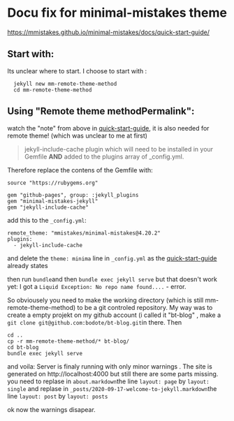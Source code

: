 # Docu fix for minimal-mistakes theme 
https://mmistakes.github.io/minimal-mistakes/docs/quick-start-guide/
## Start with:
Its unclear where to start.
I choose to start with : 
```
  jekyll new mm-remote-theme-method 
  cd mm-remote-theme-method
```

## Using "Remote theme methodPermalink":
watch the "note" from above in [quick-start-guide](https://mmistakes.github.io/minimal-mistakes/docs/quick-start-guide/), it is also needed for remote theme! 
(which was unclear to me at first)
>  jekyll-include-cache plugin which will need to be installed in your Gemfile **AND** added to the plugins array of _config.yml.

Therefore replace the contens of the Gemfile with: 
```
source "https://rubygems.org"

gem "github-pages", group: :jekyll_plugins
gem "minimal-mistakes-jekyll"
gem "jekyll-include-cache"
```

add this to the `_config.yml`:
```
remote_theme: "mmistakes/minimal-mistakes@4.20.2" 
plugins:
  - jekyll-include-cache
```

and delete the `theme: minima` line in `_config.yml` as the [quick-start-guide](https://mmistakes.github.io/minimal-mistakes/docs/quick-start-guide/) already states

then run `bundle`and then `bundle exec jekyll serve` but that doesn't work yet: I got a `Liquid Exception: No repo name found....` - error.

So obviousely you need to make the working directory (which is still mm-remote-theme-method) to be a git controled repository. 
My way was to create a empty projekt on my github account (i called it "bt-blog" , make a `git clone git@github.com:bodote/bt-blog.git`in there.
Then 
```
cd ..
cp -r mm-remote-theme-method/* bt-blog/
cd bt-blog
bundle exec jekyll serve
```

and voila: Server is finaly running with only minor warnings . The site is generated on http://localhost:4000 but still there are some parts missing.
you need to replase in `about.markdown`the line `layout: page` by `layout: single` and replase in `_posts/2020-09-17-welcome-to-jekyll.markdown`the line `layout: post` by `layout: posts` 

ok now the warnings disapear.



